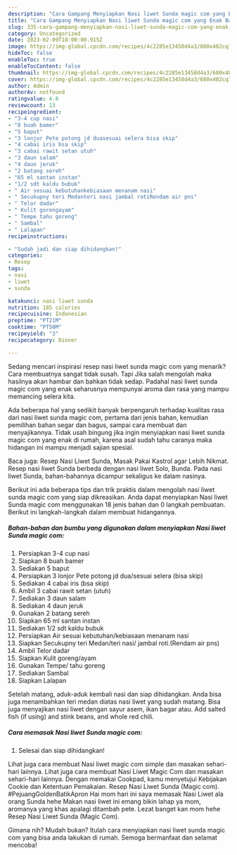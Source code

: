 ```yaml
---
description: "Cara Gampang Menyiapkan Nasi liwet Sunda magic com yang Enak Banget"
title: "Cara Gampang Menyiapkan Nasi liwet Sunda magic com yang Enak Banget"
slug: 335-cara-gampang-menyiapkan-nasi-liwet-sunda-magic-com-yang-enak-banget
category: Uncategorized
date: 2023-02-09T18:00:00.915Z
image: https://img-global.cpcdn.com/recipes/4c2285e13458d4a3/680x482cq70/nasi-liwet-sunda-magic-com-foto-resep-utama.jpg
hideToc: false
enableToc: true
enableTocContent: false
thumbnail: https://img-global.cpcdn.com/recipes/4c2285e13458d4a3/680x482cq70/nasi-liwet-sunda-magic-com-foto-resep-utama.jpg
cover: https://img-global.cpcdn.com/recipes/4c2285e13458d4a3/680x482cq70/nasi-liwet-sunda-magic-com-foto-resep-utama.jpg
author: Admin
authorAv: notfound
ratingvalue: 4.8
reviewcount: 13
recipeingredient:
- "3-4 cup nasi"
- "8 buah bamer"
- "5 baput"
- "3 lonjor Pete potong jd duasesuai selera bisa skip"
- "4 cabai iris bsa skip"
- "3 cabai rawit setan utuh"
- "3 daun salam"
- "4 daun jeruk"
- "2 batang sereh"
- "65 ml santan instan"
- "1/2 sdt kaldu bubuk"
- " Air sesuai kebutuhankebiasaan menanam nasi"
- " Secukupny teri Medanteri nasi jambal rotiRendam air pns"
- " Telor dadar"
- " Kulit gorengayam"
- " Tempe tahu goreng"
- " Sambal"
- " Lalapan"
recipeinstructions:

- "Sudah jadi dan siap dihidangkan!"
categories:
- Resep
tags:
- nasi
- liwet
- sunda

katakunci: nasi liwet sunda 
nutrition: 185 calories
recipecuisine: Indonesian
preptime: "PT21M"
cooktime: "PT50M"
recipeyield: "3"
recipecategory: Dinner

---
```



Sedang mencari inspirasi resep nasi liwet sunda magic com yang menarik? Cara membuatnya sangat tidak susah. Tapi Jika salah mengolah maka hasilnya akan hambar dan bahkan tidak sedap. Padahal nasi liwet sunda magic com yang enak seharusnya mempunyai aroma dan rasa yang mampu memancing selera kita.


Ada beberapa hal yang sedikit banyak berpengaruh terhadap kualitas rasa dari nasi liwet sunda magic com, pertama dari jenis bahan, kemudian pemilihan bahan segar dan bagus, sampai cara membuat dan menyajikannya. Tidak usah bingung jika ingin menyiapkan nasi liwet sunda magic com yang enak di rumah, karena asal sudah tahu caranya maka hidangan ini mampu menjadi sajian spesial.

Baca juga: Resep Nasi Liwet Sunda, Masak Pakai Kastrol agar Lebih Nikmat. Resep nasi liwet Sunda berbeda dengan nasi liwet Solo, Bunda. Pada nasi liwet Sunda, bahan-bahannya dicampur sekaligus ke dalam nasinya.


Berikut ini ada beberapa tips dan trik praktis dalam mengolah nasi liwet sunda magic com yang siap dikreasikan. Anda dapat menyiapkan Nasi liwet Sunda magic com menggunakan 18 jenis bahan dan 0 langkah pembuatan. Berikut ini langkah-langkah dalam membuat hidangannya.

<!--inarticleads1-->

##### Bahan-bahan dan bumbu yang digunakan dalam menyiapkan Nasi liwet Sunda magic com:

1. Persiapkan 3-4 cup nasi
1. Siapkan 8 buah bamer
1. Sediakan 5 baput
1. Persiapkan 3 lonjor Pete potong jd dua/sesuai selera (bisa skip)
1. Sediakan 4 cabai iris (bsa skip)
1. Ambil 3 cabai rawit setan (utuh)
1. Sediakan 3 daun salam
1. Sediakan 4 daun jeruk
1. Gunakan 2 batang sereh
1. Siapkan 65 ml santan instan
1. Sediakan 1/2 sdt kaldu bubuk
1. Persiapkan  Air sesuai kebutuhan/kebiasaan menanam nasi
1. Siapkan  Secukupny teri Medan/teri nasi/ jambal roti.(Rendam air pns)
1. Ambil  Telor dadar
1. Siapkan  Kulit goreng/ayam
1. Gunakan  Tempe/ tahu goreng
1. Sediakan  Sambal
1. Siapkan  Lalapan


Setelah matang, aduk-aduk kembali nasi dan siap dihidangkan. Anda bisa juga menambahkan teri medan diatas nasi liwet yang sudah matang. Bisa juga menyajikan nasi liwet dengan sayur asem, ikan bagar atau. Add salted fish (if using) and stink beans, and whole red chili. 

<!--inarticleads2-->

##### Cara memasak Nasi liwet Sunda magic com:


1. Selesai dan siap dihidangkan!

Lihat juga cara membuat Nasi liwet magic com simple dan masakan sehari-hari lainnya. Lihat juga cara membuat Nasi Liwet Magic Com dan masakan sehari-hari lainnya. Dengan memakai Cookpad, kamu menyetujui Kebijakan Cookie dan Ketentuan Pemakaian. Resep Nasi Liwet Sunda (Magic com). #PejuangGoldenBatikApron Hai mom hari ini saya memasak Nasi Liwet ala orang Sunda hehe Makan nasi liwet ini emang bikin lahap ya mom, aromanya yang khas apalagi ditambah pete. Lezat banget kan mom hehe Resep Nasi Liwet Sunda (Magic Com). 

Gimana nih? Mudah bukan? Itulah cara menyiapkan nasi liwet sunda magic com yang bisa anda lakukan di rumah. Semoga bermanfaat dan selamat mencoba!
